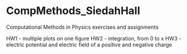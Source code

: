 # CompMethods_SiedahHall
Computational Methods in Physics exercises and assignments

HW1 - multiple plots on one figure
HW2 - integration, from 0 to x
HW3 - electric potential and electric field of a positive and negative charge
